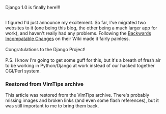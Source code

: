 <!-- :metadata:

title: Django 1.0!!!
tags: Programming, Python, Django
published: 2008-09-06T19:29:40-0700
summary:

Django 1.0 is finally here!!!

-->

Django 1.0 is finally here!!!<br><br>

I figured I'd just announce my excitement.  So far, I've migrated two websites
to it (one being this blog, the other being a much larger app for work), and
haven't really had any problems.  Following the <a
href='http://code.djangoproject.com/wiki/BackwardsIncompatibleChanges'>Backwards
Incompatable Changes</a> on their Wiki made it fairly painless.<br><br>
Congratulations to the Django Project!<br><br>
P.S.  I know I'm going to get some guff for this, but it's a breath of fresh
air to be working in Python/Django at work instead of our hacked together
CGI/Perl system.

<div class="restored-from-archive">
  <h3>Restored from VimTips archive</h3>
  <p>
  This article was restored from the VimTips archive. There's probably
  missing images and broken links (and even some flash references), but it
  was still important to me to bring them back.
  </p>
</div>
